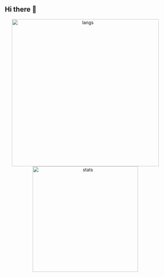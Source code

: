 ## Hi there 👋

<p align="center">
  <img src="https://github-readme-streak-stats.herokuapp.com/?user=exPriceD&" width="460" alt="langs"/>
  <img src="https://github-readme-stats.vercel.app/api/top-langs?username=exPriceD&show_icons=true&locale=en&layout=compact" width="330" alt="stats"/>
</p>
